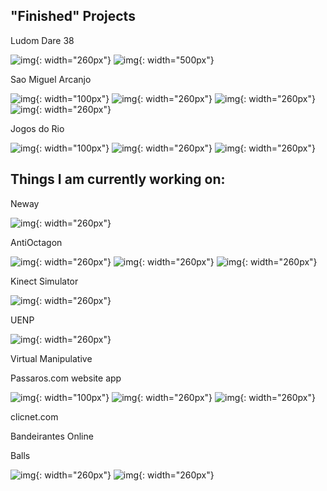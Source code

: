 ## "Finished" Projects

Ludom Dare 38

![img](/images/ld38_2.gif){: width="260px"}
![img](/images/ld38_1.PNG){: width="500px"}

Sao Miguel Arcanjo

![img](/images/sma0.webp){: width="100px"}
![img](/images/sma1.webp){: width="260px"}
![img](/images/sma2.webp){: width="260px"}
![img](/images/sma3.webp){: width="260px"}

Jogos do Rio

![img](/images/rio0.webp){: width="100px"}
![img](/images/rio1.webp){: width="260px"}
![img](/images/rio2.webp){: width="260px"}


## Things I am currently working on:

Neway

![img](/images/neway1.PNG){: width="260px"}


AntiOctagon

![img](/images/octa1.PNG){: width="260px"}
![img](/images/octa2.gif){: width="260px"}
![img](/images/octa3.PNG){: width="260px"}


Kinect Simulator

![img](/images/sim.JPG){: width="260px"}

UENP

![img](/images/uenp.jpeg){: width="260px"}

Virtual Manipulative

Passaros.com
  website
  app

![img](/images/pass0.webp){: width="100px"}
![img](/images/pass1.webp){: width="260px"}
![img](/images/pass2.webp){: width="260px"}
  
clicnet.com

Bandeirantes Online

Balls

![img](/images/balls1.PNG){: width="260px"}
![img](/images/balls2.gif){: width="260px"}

